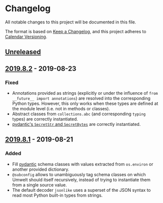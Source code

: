 # Changelog

All notable changes to this project will be documented in this file.

The format is based on [Keep a Changelog](https://keepachangelog.com/en/1.0.0/),
and this project adheres to [Calendar Versioning](http://calver.org).

## [Unreleased][]

## [2019.8.2][] - 2019-08-23

### Fixed

- Annotations provided as strings (explicitly or under the influence of
  `from __future__ import annotations`) are resolved into the corresponding
  Python types.
  However, this only works when these types are defined at the module level
  (i.e. not in methods or classes).
- Abstract classes from `collections.abc` (and corresponding `typing` types)
  are correctly instantiated.
- [pydantic's `SecretStr` and `SecretBytes`](https://pydantic-docs.helpmanual.io/#secret-types)
  are correctly instantiated.

## [2019.8.1][] - 2019-08-21

### Added

- Fill [pydantic][] schema classes with values extracted from `os.environ` or
  another provided dictionary.
- `@subconfig` allows to unambiguously tag schema classes on which Umwelt
  should itself recursively, instead of trying to instantiate them from a
  single source value.
- The default decoder `jsonlike` uses a superset of the JSON syntax to read
  most Python built-in types from strings.

[Unreleased]: https://github.com/thilp/umwelt/compare/v2019.8.2...HEAD
[2019.8.2]: https://github.com/thilp/umwelt/compare/v2019.8.1...v2019.8.2
[2019.8.1]: https://github.com/thilp/umwelt/releases/tag/v2019.8.1

[pydantic]: https://pypi.org/project/pydantic/
